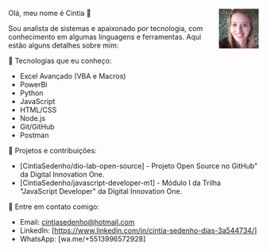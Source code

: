 Olá, meu nome é Cintia 👋 <img src="Eu.jpg" alt="Foto de Cintia" width="80" align="right"/>

Sou analista de sistemas e apaixonado por tecnologia, com conhecimento em algumas linguagens e ferramentas.
Aqui estão alguns detalhes sobre mim:

🔹 Tecnologias que eu conheço:
- Excel Avançado (VBA e Macros)
- PowerBi
- Python
- JavaScript
- HTML/CSS
- Node.js
- Git/GitHub
- Postman

🔹 Projetos e contribuições:
- [CintiaSedenho/dio-lab-open-source] - Projeto Open Source no GitHub" da Digital Innovation One.
- [CintiaSedenho/javascript-developer-m1] - Módulo I da Trilha "JavaScript Developer" da Digital Innovation One.

🔹 Entre em contato comigo:
- Email: cintiasedenho@hotmail.com
- LinkedIn: [https://www.linkedin.com/in/cintia-sedenho-dias-3a544734/]
- WhatsApp: [wa.me/+5513996572928]